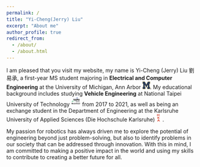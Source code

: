 ```yaml
---
permalink: /
title: "Yi-Cheng(Jerry) Liu"
excerpt: "About me"
author_profile: true
redirect_from: 
  - /about/
  - /about.html
---
```


I am pleased that you visit my website, my name is Yi-Cheng (Jerry) Liu 劉易承, a first-year MS student majoring in **Electrical and Computer Engineering** at the University of Michigan, Ann Arbor <a href="https://ece.engin.umich.edu/"><img src="/images/logo_michigan.png" alt="michigan logo" width="20" height="20"></a>. My educational background includes studying **Vehicle Engineering** at National Taipei University of Technology <a href="https://ve.ntut.edu.tw/index.php?Lang=en"><img src="/images/logo_NTUT.jpg" alt="NTUT logo" width="25" height="25"></a> from 2017 to 2021, as well as being an exchange student in the Department of Engineering at the Karlsruhe University of Applied Sciences (Die Hochschule Karlsruhe)<a href="https://www.h-ka.de/en/"><img src="/images/logo_HsKA.jpg" alt="HsKA logo" width="20" height="20"></a>.

My passion for robotics has always driven me to explore the potential of engineering beyond just problem-solving, but also to identify problems in our society that can be addressed through innovation. With this in mind, I am committed to making a positive impact in the world and using my skills to contribute to creating a better future for all.

